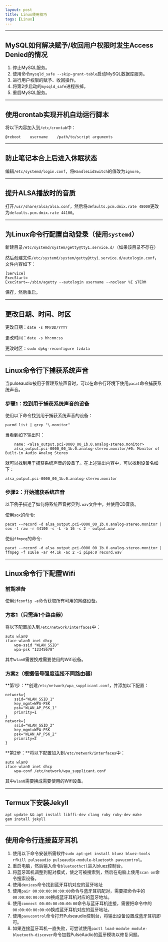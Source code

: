 ```yaml
---
layout: post
title: Linux使用技巧
tags: [Linux]
---
```


---

MySQL如何解决赋予/收回用户权限时发生Access Denied的情况
-------------------------------------------------------

1. 停止MySQL服务。
2. 使用命令`mysqld_safe --skip-grant-table`启动MySQL数据库服务。
3. 进行用户权限的赋予、收回操作。
4. 将第2步启动的`mysqld_safe`进程杀掉。
5. 重启MySQL服务。

---

使用crontab实现开机自动运行脚本
-------------------------------

将以下内容加入到`/etc/crontab`中：

	@reboot    username    /path/to/script arguments

---

防止笔记本合上后进入休眠状态
----------------------------

编辑`/etc/systemd/login.conf`，将`HandleLidSwitch`的值改为`ignore`。

---

提升ALSA播放时的音质
--------------------

打开`/usr/share/alsa/alsa.conf`，然后将`defaults.pcm.dmix.rate 48000`更改为`defaults.pcm.dmix.rate 44100`。

---

为Linux命令行配置自动登录（使用`systemd`）
------------------------------------------

新建目录`/etc/systemd/system/getty@tty1.service.d/`（如果该目录不存在）

然后创建文件`/etc/systemd/system/getty@tty1.service.d/autologin.conf`，文件内容如下：

	[Service]
	ExecStart=
	ExecStart=-/sbin/agetty --autologin username --noclear %I $TERM

保存，然后重启。

---

更改日期、时间、时区
--------------------

更改日期：`date -s MM/DD/YYYY`
	
更改时间：`date -s hh:mm:ss`

更改时区：`sudo dpkg-reconfigure tzdata`

---

Linux命令行下捕获系统声音
-------------------------

当pulseaudio被用于管理系统声音时，可以在命令行环境下使用`pacat`命令捕获系统声音。

### 步骤1：找到用于捕获系统声音的设备

使用以下命令找到用于捕获系统声音的设备：

	pacmd list | grep "\.monitor"
	
当看到如下输出时：

		name: <alsa_output.pci-0000_00_1b.0.analog-stereo.monitor>
		alsa_output.pci-0000_00_1b.0.analog-stereo.monitor/#0: Monitor of Built-in Audio Analog Stereo
		
就可以找到用于捕获系统声音的设备了。在上述输出内容中，可以找到设备名如下：

	alsa_output.pci-0000_00_1b.0.analog-stereo.monitor

### 步骤2：开始捕获系统声音

以下例子描述了如何将系统声音拷贝到`.wav`文件中，并使用CD音质。

使用`sox`的命令:

	pacat --record -d alsa_output.pci-0000_00_1b.0.analog-stereo.monitor | sox -t raw -r 44100 -s -L -b 16 -c 2 - output.wav
	
使用`ffmpeg`的命令:
	
	pacat --record -d alsa_output.pci-0000_00_1b.0.analog-stereo.monitor | ffmpeg -f s16le -ar 44.1k -ac 2 -i pipe:0 record.wav

---

Linux命令行下配置Wifi
---------------------

### 前期准备

使用`ifconfig -a`命令获取所有可用的网络设备。

### 方案1（只需连1个路由器）

将以下配置加入到`/etc/network/interfaces`中：

	auto wlan0
	iface wlan0 inet dhcp
		wpa-ssid "WLAN_SSID"
		wpa-psk "12345678"

其中`wlan0`需要换成需要使用的Wifi设备。

### 方案2（根据信号强度连接不同路由器）

**第1步：**创建`/etc/network/wpa_supplicant.conf`，并添加以下配置：

	network={
		ssid="WLAN_SSID_1"
		key_mgmt=WPA-PSK
		psk="WLAN_AP_PSK_1"
		priority=1
	}
	network={
		ssid="WLAN_SSID_2"
		key_mgmt=WPA-PSK
		psk="WLAN_AP_PSK_2"
		priority=2
	}

**第2步：**将以下配置加入到`/etc/network/interfaces`中：

	auto wlan0
	iface wlan0 inet dhcp
		wpa-conf /etc/network/wpa_supplicant.conf

其中`wlan0`需要换成需要使用的Wifi设备。

---

Termux下安装Jekyll
------------------

	apt update && apt install libffi-dev clang ruby ruby-dev make
	gem install jekyll

---

使用命令行连接蓝牙耳机
----------------------

1. 使用以下命令安装所需软件`sudo apt-get install bluez bluez-tools rfkill pulseaudio pulseaudio-module-bluetooth pavucontrol`。
2. 重启电脑，然后输入命令`bluetoothctl`进入bluez控制台。
3. 将蓝牙耳机调整到配对模式，使之可被搜索到，然后在电脑上使用`scan on`命令搜索设备。
4. 使用`devices`命令找到蓝牙耳机对应的蓝牙地址
5. 使用`pair 00:00:00:00:00:00`命令与蓝牙耳机配对，需要把命令中的`00:00:00:00:00:00`换成蓝牙耳机对应的蓝牙地址。
6. 使用`connect 00:00:00:00:00:00`命令与蓝牙耳机连接，需要把命令中的`00:00:00:00:00:00`换成蓝牙耳机对应的蓝牙地址。
7. 使用`pavucontrol`命令打开Pulseaudio控制台，将输出设备设置成蓝牙耳机即可。
8. 如果连接蓝牙耳机一直失败，可尝试使用`pactl load-module module-bluetooth-discover`命令加载PulseAudio的蓝牙模块以修复问题。


